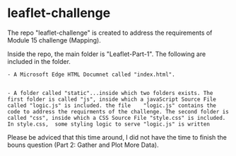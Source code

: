 # leaflet-challenge

The repo "leaflet-challenge" is created to address the requirements of Module 15 challenge (Mapping).


Inside the repo, the main folder is "Leaflet-Part-1". The following are included in the folder.


	- A Microsoft Edge HTML Documnet called "index.html".


	- A folder called "static"...inside which two folders exists. The first folder is called "js", inside which a javaScript Source File called "logic.js" is included. the file 	"logic.js" contains the code to address the requirments of the challenge. The second folder is called "css", inside which a CSS Source File "style.css" is included. In style.css, 	some styling logic to serve "logic.js" is written 


Please be adviced that this time around, I did not have the time to finish the bouns question (Part 2: Gather and Plot More Data).